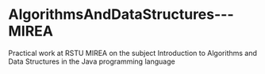 # AlgorithmsAndDataStructures---MIREA
Practical work at RSTU MIREA on the subject Introduction to Algorithms and Data Structures in the Java programming language
